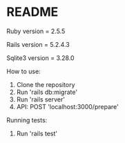 # README

Ruby version = 2.5.5

Rails version = 5.2.4.3

Sqlite3 version = 3.28.0

How to use:

1) Clone the repository
2) Run 'rails db:migrate'
3) Run 'rails server'
3) API: POST 'localhost:3000/prepare'

Running tests:

1) Run 'rails test'
